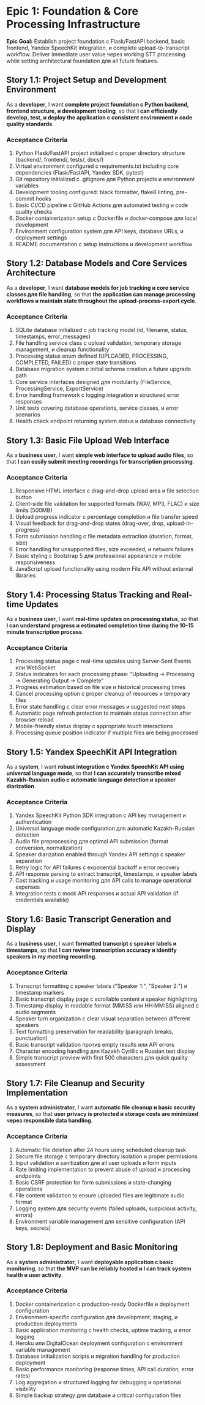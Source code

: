# Epic 1: Foundation & Core Processing Infrastructure

**Epic Goal:** Establish project foundation с Flask/FastAPI backend, basic frontend, Yandex SpeechKit integration, и complete upload-to-transcript workflow. Deliver immediate user value через working STT processing while setting architectural foundation для all future features.

## Story 1.1: Project Setup and Development Environment

As a **developer**,
I want **complete project foundation с Python backend, frontend structure, и development tooling**,
so that **I can efficiently develop, test, и deploy the application с consistent environment и code quality standards**.

### Acceptance Criteria
1. Python Flask/FastAPI project initialized с proper directory structure (backend/, frontend/, tests/, docs/)
2. Virtual environment configured с requirements.txt including core dependencies (Flask/FastAPI, Yandex SDK, pytest)
3. Git repository initialized с .gitignore для Python projects и environment variables
4. Development tooling configured: black formatter, flake8 linting, pre-commit hooks
5. Basic CI/CD pipeline с GitHub Actions для automated testing и code quality checks
6. Docker containerization setup с Dockerfile и docker-compose для local development
7. Environment configuration system для API keys, database URLs, и deployment settings
8. README documentation с setup instructions и development workflow

## Story 1.2: Database Models and Core Services Architecture

As a **developer**,
I want **database models for job tracking и core service classes для file handling**,
so that **the application can manage processing workflows и maintain state throughout the upload-process-export cycle**.

### Acceptance Criteria
1. SQLite database initialized с job tracking model (id, filename, status, timestamps, error_messages)
2. File handling service class с upload validation, temporary storage management, и cleanup functionality
3. Processing status enum defined (UPLOADED, PROCESSING, COMPLETED, FAILED) с proper state transitions
4. Database migration system с initial schema creation и future upgrade path
5. Core service interfaces designed для modularity (FileService, ProcessingService, ExportService)
6. Error handling framework с logging integration и structured error responses
7. Unit tests covering database operations, service classes, и error scenarios
8. Health check endpoint returning system status и database connectivity

## Story 1.3: Basic File Upload Web Interface

As a **business user**,
I want **simple web interface to upload audio files**,
so that **I can easily submit meeting recordings for transcription processing**.

### Acceptance Criteria
1. Responsive HTML interface с drag-and-drop upload area и file selection button
2. Client-side file validation for supported formats (WAV, MP3, FLAC) и size limits (500MB)
3. Upload progress indicator с percentage completion и file transfer speed
4. Visual feedback for drag-and-drop states (drag-over, drop, upload-in-progress)
5. Form submission handling с file metadata extraction (duration, format, size)
6. Error handling for unsupported files, size exceeded, и network failures
7. Basic styling с Bootstrap 5 для professional appearance и mobile responsiveness
8. JavaScript upload functionality using modern File API without external libraries

## Story 1.4: Processing Status Tracking and Real-time Updates

As a **business user**,
I want **real-time updates on processing status**,
so that **I can understand progress и estimated completion time during the 10-15 minute transcription process**.

### Acceptance Criteria
1. Processing status page с real-time updates using Server-Sent Events или WebSocket
2. Status indicators for each processing phase: "Uploading → Processing → Generating Output → Complete"
3. Progress estimation based on file size и historical processing times
4. Cancel processing option с proper cleanup of resources и temporary files
5. Error state handling с clear error messages и suggested next steps
6. Automatic page refresh protection to maintain status connection after browser reload
7. Mobile-friendly status display с appropriate touch interactions
8. Processing queue position indicator if multiple files are being processed

## Story 1.5: Yandex SpeechKit API Integration

As a **system**,
I want **robust integration с Yandex SpeechKit API using universal language mode**,
so that **I can accurately transcribe mixed Kazakh-Russian audio с automatic language detection и speaker diarization**.

### Acceptance Criteria
1. Yandex SpeechKit Python SDK integration с API key management и authentication
2. Universal language mode configuration для automatic Kazakh-Russian detection
3. Audio file preprocessing для optimal API submission (format conversion, normalization)
4. Speaker diarization enabled through Yandex API settings с speaker separation
5. Retry logic for API failures с exponential backoff и error recovery
6. API response parsing to extract transcript, timestamps, и speaker labels
7. Cost tracking и usage monitoring для API calls to manage operational expenses
8. Integration tests с mock API responses и actual API validation (if credentials available)

## Story 1.6: Basic Transcript Generation and Display

As a **business user**,
I want **formatted transcript с speaker labels и timestamps**,
so that **I can review transcription accuracy и identify speakers in my meeting recording**.

### Acceptance Criteria
1. Transcript formatting с speaker labels ("Speaker 1:", "Speaker 2:") и timestamp markers
2. Basic transcript display page с scrollable content и speaker highlighting
3. Timestamp display in readable format (MM:SS или HH:MM:SS) aligned с audio segments
4. Speaker turn organization с clear visual separation between different speakers
5. Text formatting preservation for readability (paragraph breaks, punctuation)
6. Basic transcript validation против empty results или API errors
7. Character encoding handling для Kazakh Cyrillic и Russian text display
8. Simple transcript preview with first 500 characters для quick quality assessment

## Story 1.7: File Cleanup and Security Implementation

As a **system administrator**,
I want **automatic file cleanup и basic security measures**,
so that **user privacy is protected и storage costs are minimized через responsible data handling**.

### Acceptance Criteria
1. Automatic file deletion after 24 hours using scheduled cleanup task
2. Secure file storage с temporary directory isolation и proper permissions
3. Input validation и sanitization для all user uploads и form inputs
4. Rate limiting implementation to prevent abuse of upload и processing endpoints
5. Basic CSRF protection for form submissions и state-changing operations
6. File content validation to ensure uploaded files are legitimate audio format
7. Logging system для security events (failed uploads, suspicious activity, errors)
8. Environment variable management для sensitive configuration (API keys, secrets)

## Story 1.8: Deployment and Basic Monitoring

As a **system administrator**,
I want **deployable application с basic monitoring**,
so that **the MVP can be reliably hosted и I can track system health и user activity**.

### Acceptance Criteria
1. Docker containerization с production-ready Dockerfile и deployment configuration
2. Environment-specific configuration для development, staging, и production deployments
3. Basic application monitoring с health checks, uptime tracking, и error logging
4. Heroku или DigitalOcean deployment configuration с environment variable management
5. Database initialization scripts и migration handling for production deployment
6. Basic performance monitoring (response times, API call duration, error rates)
7. Log aggregation и structured logging for debugging и operational visibility
8. Simple backup strategy для database и critical configuration files
